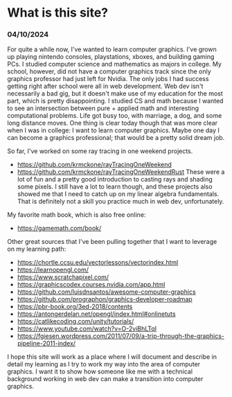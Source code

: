 # What is this site?
### 04/10/2024
For quite a while now, I've wanted to learn computer graphics. I've grown up playing nintendo consoles, playstations, xboxes, and building gaming PCs. I studied computer science and mathematics as majors in college. My school, however, did not have a computer graphics track since the only graphics professor had just left for Nvidia. The only jobs I had success getting right after school were all in web development. Web dev isn't necessarily a bad gig, but it doesn't make use of my education for the most part, which is pretty disappointing. I studied CS and math because I wanted to see an intersection between pure + applied math and interesting computational problems. Life got busy too, with marriage, a dog, and some long distance moves. One thing is clear today though that was more clear when I was in college: I want to learn computer graphics. Maybe one day I can become a graphics professional; that would be a pretty solid dream job.

So far, I've worked on some ray tracing in one weekend projects.
* https://github.com/krmckone/rayTracingOneWeekend
* https://github.com/krmckone/rayTracingOneWeekendRust
These were a lot of fun and a pretty good introduction to casting rays and shading some pixels. I still have a lot to learn though, and these projects also showed me that I need to catch up on my linear algebra fundamentals. That is definitely not a skill you practice much in web dev, unfortunately.

My favorite math book, which is also free online:
* https://gamemath.com/book/

Other great sources that I've been pulling together that I want to leverage on my learning path:
* https://chortle.ccsu.edu/vectorlessons/vectorindex.html
* https://learnopengl.com/
* https://www.scratchapixel.com/
* https://graphicscodex.courses.nvidia.com/app.html
* https://github.com/luisdnsantos/awesome-computer-graphics
* https://github.com/prographon/graphics-developer-roadmap
* https://pbr-book.org/3ed-2018/contents
* https://antongerdelan.net/opengl/index.html#onlinetuts
* https://catlikecoding.com/unity/tutorials/
* https://www.youtube.com/watch?v=O-2viBhLTqI
* https://fgiesen.wordpress.com/2011/07/09/a-trip-through-the-graphics-pipeline-2011-index/

I hope this site will work as a place where I will document and describe in detail my learning as I try to work my way into the area of computer graphics. I want it to show how someone like me with a technical background working in web dev can make a transition into computer graphics.